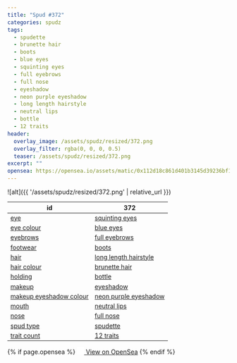 ```yaml
---
title: "Spud #372"
categories: spudz
tags:
  - spudette
  - brunette hair
  - boots
  - blue eyes
  - squinting eyes
  - full eyebrows
  - full nose
  - eyeshadow
  - neon purple eyeshadow
  - long length hairstyle
  - neutral lips
  - bottle
  - 12 traits
header:
  overlay_image: /assets/spudz/resized/372.png
  overlay_filter: rgba(0, 0, 0, 0.5)
  teaser: /assets/spudz/resized/372.png
excerpt: ""
opensea: https://opensea.io/assets/matic/0x112d18c861d401b3145d39236bf149f01e18beed/372
---
```

![alt]({{ '/assets/spudz/resized/372.png' | relative_url }})

| id | 372 |
|-|-|
| <a href="/traits/eye/#trait-type">eye</a> | <a href="/traits/eye/squinting-eyes/1/#trait">squinting eyes</a> |
| <a href="/traits/eye-colour/#trait-type">eye colour</a> | <a href="/traits/eye-colour/blue-eyes/1/#trait">blue eyes</a> |
| <a href="/traits/eyebrows/#trait-type">eyebrows</a> | <a href="/traits/eyebrows/full-eyebrows/1/#trait">full eyebrows</a> |
| <a href="/traits/footwear/#trait-type">footwear</a> | <a href="/traits/footwear/boots/1/#trait">boots</a> |
| <a href="/traits/hair/#trait-type">hair</a> | <a href="/traits/hair/long-length-hairstyle/1/#trait">long length hairstyle</a> |
| <a href="/traits/hair-colour/#trait-type">hair colour</a> | <a href="/traits/hair-colour/brunette-hair/1/#trait">brunette hair</a> |
| <a href="/traits/holding/#trait-type">holding</a> | <a href="/traits/holding/bottle/1/#trait">bottle</a> |
| <a href="/traits/makeup/#trait-type">makeup</a> | <a href="/traits/makeup/eyeshadow/1/#trait">eyeshadow</a> |
| <a href="/traits/makeup-eyeshadow-colour/#trait-type">makeup eyeshadow colour</a> | <a href="/traits/makeup-eyeshadow-colour/neon-purple-eyeshadow/1/#trait">neon purple eyeshadow</a> |
| <a href="/traits/mouth/#trait-type">mouth</a> | <a href="/traits/mouth/neutral-lips/1/#trait">neutral lips</a> |
| <a href="/traits/nose/#trait-type">nose</a> | <a href="/traits/nose/full-nose/1/#trait">full nose</a> |
| <a href="/traits/spud-type/#trait-type">spud type</a> | <a href="/traits/spud-type/spudette/1/#trait">spudette</a> |
| <a href="/traits/trait-count/#trait-type">trait count</a> | <a href="/traits/trait-count/12-traits/1/#trait">12 traits</a> |

{% if page.opensea %}
<a href="{{page.opensea}}" class="btn btn--info" onclick="window.open(this.href, '_blank'); return false;"><img src="/assets/images/opensea.svg" width="16px"><span>  View on OpenSea</span></a>
{% endif %}
